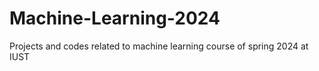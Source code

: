# Machine-Learning-2024
Projects and codes related to machine learning course of spring 2024 at IUST
